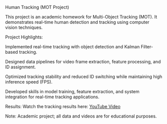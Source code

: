 Human Tracking (MOT Project)

This project is an academic homework for Multi-Object Tracking (MOT). It demonstrates real-time human detection and tracking using computer vision techniques.

Project Highlights:

Implemented real-time tracking with object detection and Kalman Filter-based tracking.

Designed data pipelines for video frame extraction, feature processing, and ID assignment.

Optimized tracking stability and reduced ID switching while maintaining high inference speed (FPS).

Developed skills in model training, feature extraction, and system integration for real-time tracking applications.

Results:
Watch the tracking results here: [YouTube Video](https://www.youtube.com/watch?v=-Jkb-lPHKxc&t=1s)

Note: Academic project; all data and videos are for educational purposes.
